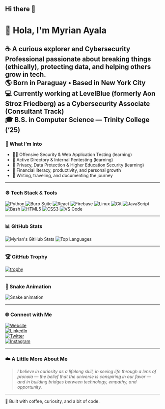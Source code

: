 ## Hi there 👋

# 👋 Hola, I'm Myrian Ayala  

☕ A curious explorer and **Cybersecurity Professional** passionate about breaking things (ethically), protecting data, and helping others grow in tech.  
🌎 Born in Paraguay • Based in New York City  
💻 Currently working at **LevelBlue (formerly Aon Stroz Friedberg)** as a **Cybersecurity Associate (Consultant Track)**  
🎓 B.S. in Computer Science — **Trinity College** (‘25)  
---
### 🧠 What I’m Into  
- 🕵️‍♀️ Offensive Security & Web Application Testing (learning)
- 🧩 Active Directory & Internal Pentesting (learning)
- 🌱 Privacy, Data Protection & Higher Education Security (learning)
- 💸 Financial literacy, productivity, and personal growth  
- 🦥 Writing, traveling, and documenting the journey  
---
### ⚙️ Tech Stack & Tools  
![Python](https://img.shields.io/badge/-Python-05122A?style=flat&logo=Python)
![Burp Suite](https://img.shields.io/badge/-Burp_Suite-05122A?style=flat&logo=PortSwigger)
![React](https://img.shields.io/badge/-React-05122A?style=flat&logo=React)
![Firebase](https://img.shields.io/badge/-Firebase-05122A?style=flat&logo=Firebase)
![Linux](https://img.shields.io/badge/-Linux-05122A?style=flat&logo=Linux)
![Git](https://img.shields.io/badge/-Git-05122A?style=flat&logo=Git)
![JavaScript](https://img.shields.io/badge/-JavaScript-05122A?style=flat&logo=JavaScript)
![Bash](https://img.shields.io/badge/-Bash-05122A?style=flat&logo=GNU-Bash)
![HTML5](https://img.shields.io/badge/-HTML5-05122A?style=flat&logo=HTML5)
![CSS3](https://img.shields.io/badge/-CSS3-05122A?style=flat&logo=CSS3)
![VS Code](https://img.shields.io/badge/-VS_Code-05122A?style=flat&logo=Visual-Studio-Code)

---

### 📊 GitHub Stats  
![Myrian's GitHub Stats](https://github-readme-stats.vercel.app/api?username=myrianayala&show_icons=true&theme=radical)
![Top Languages](https://github-readme-stats.vercel.app/api/top-langs/?username=myrianayala&layout=compact&theme=radical)

---

### 🏆 GitHub Trophy  
[![trophy](https://github-profile-trophy.vercel.app/?username=myrianayala&theme=radical&column=7)](https://github.com/ryo-ma/github-profile-trophy)

---

### 🐍 Snake Animation  
![Snake animation](https://github.com/myrianayala/myrianayala/blob/output/github-contribution-grid-snake.svg)

---

### 🌐 Connect with Me  
[![Website](https://img.shields.io/badge/-Website-000000?style=flat&logo=About.me&logoColor=white)](https://myrianayala.com)  
[![LinkedIn](https://img.shields.io/badge/-LinkedIn-0077B5?style=flat&logo=LinkedIn&logoColor=white)](https://www.linkedin.com/in/myrian-ayala)  
[![Twitter](https://img.shields.io/badge/-Twitter-1DA1F2?style=flat&logo=Twitter&logoColor=white)](https://twitter.com)  
[![Instagram](https://img.shields.io/badge/-Instagram-E4405F?style=flat&logo=Instagram&logoColor=white)](https://instagram.com)  

---

### ☁️ A Little More About Me  
> *I believe in curiosity as a lifelong skill, in seeing life through a lens of pronoia — the belief that the universe is conspiring in our favor — and in building bridges between technology, empathy, and opportunity.*

---

🦥 Built with coffee, curiosity, and a bit of code.
